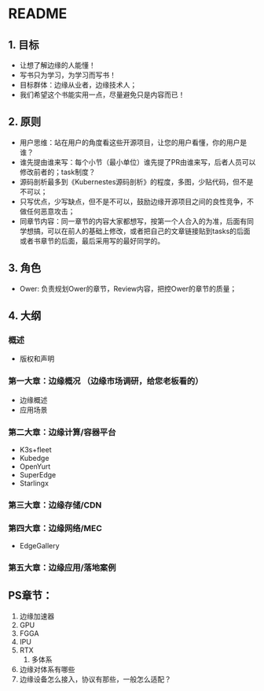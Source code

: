 # README

## 1. 目标

* 让想了解边缘的人能懂！
* 写书只为学习，为学习而写书！
* 目标群体：边缘从业者，边缘技术人；
* 我们希望这个书能实用一点，尽量避免只是内容而已！

## 2. 原则

* 用户思维：站在用户的角度看这些开源项目，让您的用户看懂，你的用户是谁？
* 谁先提由谁来写：每个小节（最小单位）谁先提了PR由谁来写，后者人员可以修改前者的；task制度？
* 源码剖析最多到《Kubernestes源码剖析》的程度，多图，少贴代码，但不是不可以；
* 只写优点，少写缺点，但不是不可以，鼓励边缘开源项目之间的良性竞争，不做任何恶意攻击；
* 同章节内容：同一章节的内容大家都想写，按第一个人合入的为准，后面有同学想搞，可以在前人的基础上修改，或者把自己的文章链接贴到tasks的后面或者书章节的后面，最后采用写的最好同学的。

## 3. 角色

* Ower: 负责规划Ower的章节，Review内容，把控Ower的章节的质量；

## 4. 大纲

### 概述

* 版权和声明

### 第一大章：边缘概况 （边缘市场调研，给您老板看的）

* 边缘概述
* 应用场景

### 第二大章：边缘计算/容器平台

* K3s+fleet
* Kubedge
* OpenYurt
* SuperEdge
* Starlingx

### 第三大章：边缘存储/CDN

### 第四大章：边缘网络/MEC

* EdgeGallery

### 第五大章：边缘应用/落地案例

## PS章节：

1. 边缘加速器
2. GPU
3. FGGA
4. IPU
5. RTX
   1. 多体系
6. 边缘对体系有哪些
7. 边缘设备怎么接入，协议有那些，一般怎么适配？


